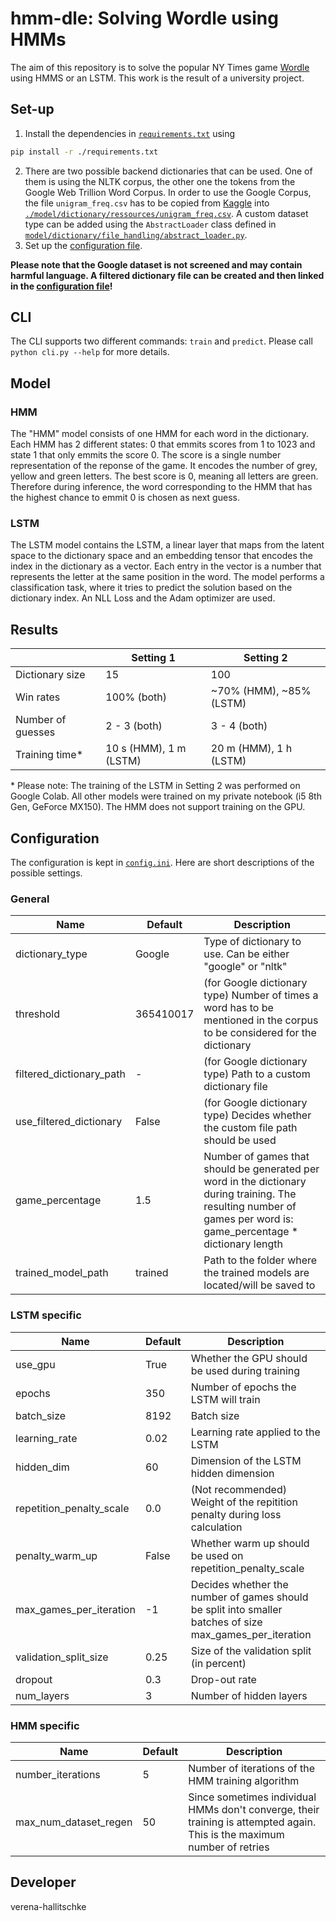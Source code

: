 # hmm-dle: Solving Wordle using HMMs

The aim of this repository is to solve the popular NY Times game [Wordle](https://www.nytimes.com/games/wordle/) using HMMS or an LSTM. This work is the result of a university project.

## Set-up
1. Install the dependencies in [`requirements.txt`](./requirements.txt) using 
```bash
pip install -r ./requirements.txt
```
2. There are two possible backend dictionaries that can be used. One of them is using the NLTK corpus, the other one the tokens from the Google Web Trillion Word Corpus. In order to use the Google Corpus, the file `unigram_freq.csv` has to be copied from [Kaggle](https://www.kaggle.com/datasets/rtatman/english-word-frequency) into [`./model/dictionary/ressources/unigram_freq.csv`](./model/dictionary/ressources/unigram_freq.csv). A custom dataset type can be added using the `AbstractLoader` class defined in [`model/dictionary/file_handling/abstract_loader.py`](./model/dictionary/file_handling/abstract_loader.py).
3. Set up the [configuration file](./config.ini).

**Please note that the Google dataset is not screened and may contain harmful language. A filtered dictionary file can be created and then linked in the [configuration file](./config.ini)!**

## CLI

The CLI supports two different commands: `train` and `predict`. Please call `python cli.py --help` for more details.

## Model

### HMM

The "HMM" model consists of one HMM for each word in the dictionary. Each HMM has 2 different states: 0 that emmits scores from 1 to 1023 and state 1 that only emmits the score 0. The score is a single number representation of the reponse of the game. It encodes the number of grey, yellow and green letters. The best score is 0, meaning all letters are green. Therefore during inference, the word corresponding to the HMM that has the highest chance to emmit 0 is chosen as next guess.

### LSTM

The LSTM model contains the LSTM, a linear layer that maps from the latent space to the dictionary space and an embedding tensor that encodes the index in the dictionary as a vector. Each entry in the vector is a number that represents the letter at the same position in the word.
The model performs a classification task, where it tries to predict the solution based on the dictionary index. An NLL Loss and the Adam optimizer are used.

## Results

| | Setting 1 | Setting 2 |
| -| -------- | --------- |
| Dictionary size | 15 | 100 |
| Win rates | 100% (both) | ~70% (HMM), ~85% (LSTM) |
| Number of guesses | 2 - 3 (both) | 3 - 4 (both) |
| Training time* | 10 s (HMM), 1 m (LSTM) | 20 m (HMM), 1 h (LSTM) |

\* Please note: The training of the LSTM in Setting 2 was performed on Google Colab. All other models were trained on my private notebook (i5 8th Gen, GeForce MX150). The HMM does not support training on the GPU.

## Configuration

The configuration is kept in [`config.ini`](./config.ini). Here are short descriptions of the possible settings.

### General
| Name | Default | Description |
|------|---------|-------------|
|dictionary_type | Google | Type of dictionary to use. Can be either "google" or "nltk" |
| threshold | 365410017 | (for Google dictionary type) Number of times a word has to be mentioned in the corpus to be considered for the dictionary |
|filtered_dictionary_path | - | (for Google dictionary type) Path to a custom dictionary file |
| use_filtered_dictionary | False | (for Google dictionary type) Decides whether the custom file path should be used |
| game_percentage | 1.5 | Number of games that should be generated per word in the dictionary during training. The resulting number of games per word is: game_percentage * dictionary length |
| trained_model_path | trained | Path to the folder where the trained models are located/will be saved to |

### LSTM specific

| Name | Default | Description |
|------|---------|-------------|
| use_gpu | True | Whether the GPU should be used during training |
| epochs | 350 | Number of epochs the LSTM will train |
| batch_size | 8192 | Batch size |
| learning_rate | 0.02 | Learning rate applied to the LSTM |
| hidden_dim | 60 | Dimension of the LSTM hidden dimension |
| repetition_penalty_scale | 0.0 | (Not recommended) Weight of the repitition penalty during loss calculation |
| penalty_warm_up | False | Whether warm up should be used on repetition_penalty_scale |
| max_games_per_iteration | -1 | Decides whether the number of games should be split into smaller batches of size max_games_per_iteration |
| validation_split_size | 0.25 | Size of the validation split (in percent) |
| dropout | 0.3 | Drop-out rate |
| num_layers | 3 | Number of hidden layers |

### HMM specific

| Name | Default | Description |
|------|---------|-------------|
| number_iterations | 5 | Number of iterations of the HMM training algorithm |
| max_num_dataset_regen | 50 | Since sometimes individual HMMs don't converge, their training is attempted again. This is the maximum number of retries |


## Developer

verena-hallitschke